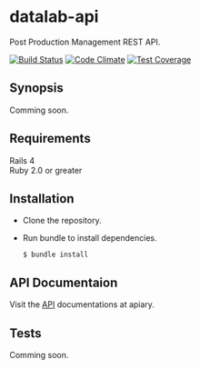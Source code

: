 # datalab-api
Post Production Management REST API.
 
[![Build Status](https://travis-ci.org/nicolasduval/datalab-api.svg?branch=master)](https://travis-ci.org/nicolasduval/datalab-api)
[![Code Climate](https://codeclimate.com/github/nicolasduval/datalab-api/badges/gpa.svg)](https://codeclimate.com/github/nicolasduval/datalab-api)
[![Test Coverage](https://codeclimate.com/github/nicolasduval/datalab-api/badges/coverage.svg)](https://codeclimate.com/github/nicolasduval/datalab-api/coverage)
## Synopsis
Comming soon.


## Requirements
Rails 4   
Ruby 2.0 or greater


## Installation
* Clone the repository.   
* Run bundle to install dependencies.  
 
   `$ bundle install`


## API Documentaion

Visit the [API](http://nicolasduval.github.io/datalab-docs/) documentations at apiary.

## Tests

Comming soon. 
